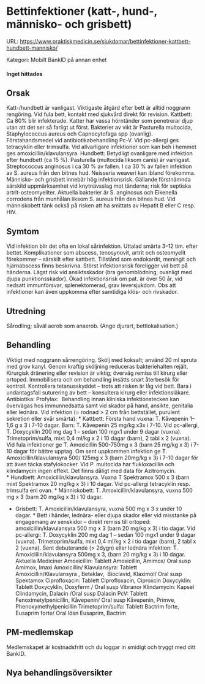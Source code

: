 # Bettinfektioner (katt-, hund-, människo- och grisbett)

URL: https://www.praktiskmedicin.se/sjukdomar/bettinfektioner-kattbett-hundbett-mannisko/



Kategori: Mobilt BankID på annan enhet

#### Inget hittades

## Orsak

Katt-/hundbett är vanligast. Viktigaste åtgärd efter bett är alltid noggrann rengöring. Vid fula bett, kontakt med sjukvård direkt för revision.
Kattbett: Ca 80% blir infekterade. Katter har vassa hörntänder som penetrerar djup utan att det ser så farligt ut först. Bakterier av vikt är Pasturella multocida, Staphylococcus aureus och Capnocytofaga spp (ovanlig).  Förstahandsmedel vid antibiotikabehandling Pc-V. Vid pc-allergi ges tetracyklin eller trimsulfa. Vid allvarligare infektioner som kan beh i hemmet ges amoxicillin/klavulansyra.
Hundbett: Betydligt ovanligare med infektion efter hundbett (ca 15 %). Pasturella (multocida liksom canis) är vanligast. Streptococcus anginosus i ca 30 % av fallen. I ca 30 % av fallen infektion av S. aureus från den bitnes hud. Neisseria weaveri kan ibland förekomma.
Människo- och grisbett innebär hög infektionsrisk. Gällande förstnämnda särskild uppmärksamhet vid knytnävsslag mot tänderna; risk för septiska artrit-osteomyeliter. Aktuella bakterier är S. anginosus och Eikenella corrodens från munhålan liksom S. aureus från den bitnes hud. Vid människobett tänk också på risken att ha smittats av Hepatit B eller C resp. HIV.

## Symtom

Vid infektion blir det ofta en lokal sårinfektion. Uttalad smärta 3–12 tim. efter bettet. Komplikationer som abscess, tenosynovit, artrit och osteomyelit förekommer – särskilt efter kattbett. Tillstånd som endokardit, meningit och hjärnabscess finns beskrivna. Störst infektionsrisk föreligger vid bett på händerna. Lägst risk vid ansiktsskador (bra genomblödning, ovanligt med djupa punktionsskador). Ökad infektionsrisk om pat. är över 50 år, vid nedsatt immunförsvar, splenektomerad, grav leversjukdom. Obs att infektioner kan även uppkomma efter samtidiga klös- och rivskador.

## Utredning

Sårodling; såväl aerob som anaerob. (Ange djurart, bettlokalisation.)

## Behandling

Viktigt med noggrann sårrengöring. Skölj med koksalt; använd 20 ml spruta med grov kanyl. Genom kraftig sköljning reduceras bakteriehalten rejält. Kirurgisk dränering eller revision är viktig; överväg remiss till kirurg eller ortoped. Immobilisera och om behandling insätts snart återbesök för kontroll. Kontrollera tetanusskyddet – trots att risken är låg vid bett. Bara i undantagsfall suturering av bett – konsultera kirurg eller infektionsläkare.
Antibiotika:
Profylax: 
Behandling innan kliniska infektionstecken kan övervägas hos immunnedsatta samt vid skador på hand, ansikte, genitalia eller lednära.
Vid infektion (= rodnad > 2 cm från bettstället, purulent sekretion eller svår smärta):
* Kattbett: Första hand vuxna: T. Kåvepenin 1–1,6 g x 3 i 7-10 dagar. Barn: T. Kåvepenin 25 mg/kg x3x i 7-10. Vid pc-allergi, T. Doxycyklin 200 mg dag 1 – sedan 100 mgx1 under 9 dagar (vuxna). Trimetoprim/sulfa, mixt 0,4 ml/kg x 2 i 10 dagar (barn), 2 tabl x 2 (vuxna). Vid fula infektioner ge T. Amoxicillin 500-750mg x 3 (barn 25 mg/kg x 3) i 7-10 dagar för bättre upptag. Om sent uppkommen infektion ge T. Amoxicillin/klavulansyra 500/ 125mg x 3 (barn 20mg/kg x 3) i 7-10 dagar för att även täcka stafylokocker. Vid P. multocida har flukloxacillin och klindamycin ingen effekt. Det finns dåligt med data för Azitromycin.
* Hundbett: Amoxicillin/klavulansyra. Vuxna T Spektramox 500 x 3 (barn mixt Spektramox 20 mg/kg x 3) i 10 dagar. Vid pc-allergi tetracyklin resp. trimsulfa enl ovan.
* Människobett: T. Amoxicillin/klavulansyra, vuxna 500 mg x 3 (barn 20 mg/kg x 3) i 10 dagar.
* Grisbett: T. Amoxicillin/klavulansyra, vuxna 500 mg x 3 x under 10 dagar.
* Bett i händer, lednära- eller djupa skador eller vid misstanke på engagemang av senskidor – direkt remiss till ortoped: amoxicillin/klavulansyra 500 mg x 3 (barn 20 mg/kg x 3) i tio dagar.
Vid pc-allergi: T. Doxycyklin 200 mg dag 1 – sedan 100 mgx1 under 9 dagar (vuxna). Trimetoprim/sulfa, mixt 0,4 ml/kg x 2 i tio dagar (barn), 2 tabl x 2 (vuxna).
Sent debuterande (> 2dygn) eller lednära infektion: T. Amoxicillin/klavulansyra 500mg x 3, (barn 20 mg/kg x 3) i 10 dagar.
Aktuella Mediciner
Amoxicillin: Tablett Amoxicillin, Amimox/ Oral susp Amimox, Imaxi
Amoxicillin/ Klavulansyra: Tablett Amoxicillin/Klavulansyra , Betaklav,  Bioclavid, Klaximol/ Oral susp Spektamox
Ciprofloxacin: Tablett Ciprofloxacin, Ciproxcin
Doxycyklin: Tablett Doxycyklin, Doxyferm / Oral susp Vibranor
Klindamycin: Kapsel Clindamycin, Dalacin /Oral susp Dalacin
PcV: Tablett Fenoximetylpenicillin, Kåvepenin/ Oral susp Kåvepenin, Primve, Phenoxymethylpenicillin
Trimetoprim/sulfa: Tablett Bactrim forte, Eusaprim forte/ Oral lösn Eusaprim, Bactrim

## PM-medlemskap

Medlemskapet är kostnadsfritt och du loggar in smidigt och tryggt med ditt BankID.

## Nya behandlingsöversikter


